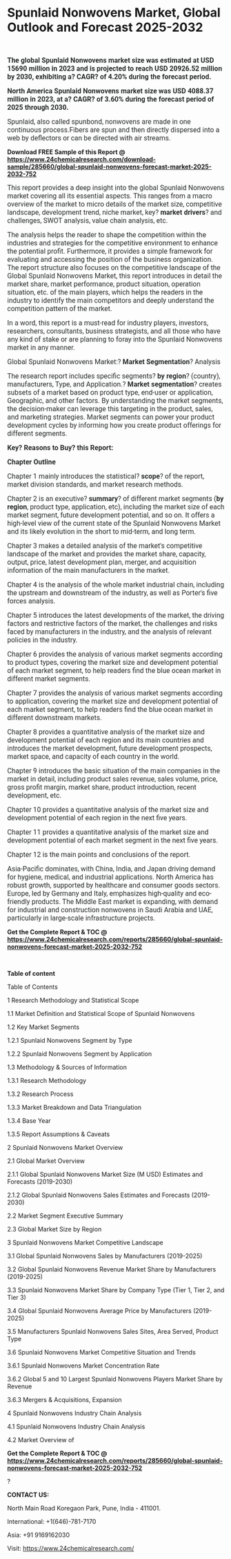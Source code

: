 <h1>Spunlaid Nonwovens Market, Global Outlook and Forecast 2025-2032</h1><br/><p><strong><span style="color:rgb(43, 45, 45); font-family:roboto,sans-serif; font-size:16px">The global Spunlaid Nonwovens market size was estimated at USD 15690 million in 2023 and is projected to reach USD 20926.52 million by 2030, exhibiting a? <strong>CAGR</strong>? of 4.20% during the forecast period.</span></strong></p>
 
 
 
 <p><strong><span style="color:rgb(43, 45, 45); font-family:roboto,sans-serif; font-size:16px">North America Spunlaid Nonwovens market size was USD 4088.37 million in 2023, at a? <strong>CAGR</strong>? of 3.60% during the forecast period of 2025 through 2030.</span></strong></p>
 
 
 
 <p><span style="color:rgb(43, 45, 45); font-family:roboto,sans-serif; font-size:16px">Spunlaid, also called spunbond, nonwovens are made in one continuous process.Fibers are spun and then directly dispersed into a web by deflectors or can be directed with air streams.</span></p>
 
 
 
 <div><b>Download FREE Sample of this Report @ <a href="https://www.24chemicalresearch.com/download-sample/285660/global-spunlaid-nonwovens-forecast-market-2025-2032-752">https://www.24chemicalresearch.com/download-sample/285660/global-spunlaid-nonwovens-forecast-market-2025-2032-752</a></b></div>
 
 
 
 <p><span style="color:rgb(43, 45, 45); font-family:roboto,sans-serif; font-size:16px">This report provides a deep insight into the global Spunlaid Nonwovens market covering all its essential aspects. This ranges from a macro overview of the market to micro details of the market size, competitive landscape, development trend, niche market, key? <strong>market drivers</strong>? and challenges, SWOT analysis, value chain analysis, etc.</span></p>
 
 
 
 <p><span style="color:rgb(43, 45, 45); font-family:roboto,sans-serif; font-size:16px">The analysis helps the reader to shape the competition within the industries and strategies for the competitive environment to enhance the potential profit. Furthermore, it provides a simple framework for evaluating and accessing the position of the business organization. The report structure also focuses on the competitive landscape of the Global Spunlaid Nonwovens Market, this report introduces in detail the market share, market performance, product situation, operation situation, etc. of the main players, which helps the readers in the industry to identify the main competitors and deeply understand the competition pattern of the market.</span></p>
 
 
 
 <p><span style="color:rgb(43, 45, 45); font-family:roboto,sans-serif; font-size:16px">In a word, this report is a must-read for industry players, investors, researchers, consultants, business strategists, and all those who have any kind of stake or are planning to foray into the Spunlaid Nonwovens market in any manner.</span></p>
 
 
 
 <p><span style="color:rgb(43, 45, 45); font-family:roboto,sans-serif; font-size:16px">Global Spunlaid Nonwovens Market:? <strong>Market Segmentation</strong>? Analysis</span></p>
 
 
 
 <p><span style="color:rgb(43, 45, 45); font-family:roboto,sans-serif; font-size:16px">The research report includes specific segments? <strong>by region</strong>? (country), manufacturers, Type, and Application.? <strong>Market segmentation</strong>? creates subsets of a market based on product type, end-user or application, Geographic, and other factors. By understanding the market segments, the decision-maker can leverage this targeting in the product, sales, and marketing strategies. Market segments can power your product development cycles by informing how you create product offerings for different segments.</span></p>
 
 
 
 <p><strong><span style="color:rgb(43, 45, 45); font-family:roboto,sans-serif; font-size:16px">Key? <strong>Reasons to Buy</strong>? this Report:</span></strong></p>
 
 
 
 <p><strong><span style="color:rgb(43, 45, 45); font-family:roboto,sans-serif; font-size:16px">Chapter Outline</span></strong></p>
 
 
 
 <p><span style="color:rgb(43, 45, 45); font-family:roboto,sans-serif; font-size:16px">Chapter 1 mainly introduces the statistical? <strong><strong>scope</strong></strong>? of the report, market division standards, and market research methods.</span></p>
 
 
 
 <p><span style="color:rgb(43, 45, 45); font-family:roboto,sans-serif; font-size:16px">Chapter 2 is an executive? <strong><strong>summary</strong></strong>? of different market segments (<strong>by region</strong>, product type, application, etc), including the market size of each market segment, future development potential, and so on. It offers a high-level view of the current state of the Spunlaid Nonwovens Market and its likely evolution in the short to mid-term, and long term.</span></p>
 
 
 
 <p><span style="color:rgb(43, 45, 45); font-family:roboto,sans-serif; font-size:16px">Chapter 3 makes a detailed analysis of the market&#39;s competitive landscape of the market and provides the market share, capacity, output, price, latest development plan, merger, and acquisition information of the main manufacturers in the market.</span></p>
 
 
 
 <p><span style="color:rgb(43, 45, 45); font-family:roboto,sans-serif; font-size:16px">Chapter 4 is the analysis of the whole market industrial chain, including the upstream and downstream of the industry, as well as Porter&#39;s five forces analysis.</span></p>
 
 
 
 <p><span style="color:rgb(43, 45, 45); font-family:roboto,sans-serif; font-size:16px">Chapter 5 introduces the latest developments of the market, the driving factors and restrictive factors of the market, the challenges and risks faced by manufacturers in the industry, and the analysis of relevant policies in the industry.</span></p>
 
 
 
 <p><span style="color:rgb(43, 45, 45); font-family:roboto,sans-serif; font-size:16px">Chapter 6 provides the analysis of various market segments according to product types, covering the market size and development potential of each market segment, to help readers find the blue ocean market in different market segments.</span></p>
 
 
 
 <p><span style="color:rgb(43, 45, 45); font-family:roboto,sans-serif; font-size:16px">Chapter 7 provides the analysis of various market segments according to application, covering the market size and development potential of each market segment, to help readers find the blue ocean market in different downstream markets.</span></p>
 
 
 
 <p><span style="color:rgb(43, 45, 45); font-family:roboto,sans-serif; font-size:16px">Chapter 8 provides a quantitative analysis of the market size and development potential of each region and its main countries and introduces the market development, future development prospects, market space, and capacity of each country in the world.</span></p>
 
 
 
 <p><span style="color:rgb(43, 45, 45); font-family:roboto,sans-serif; font-size:16px">Chapter 9 introduces the basic situation of the main companies in the market in detail, including product sales revenue, sales volume, price, gross profit margin, market share, product introduction, recent development, etc.</span></p>
 
 
 
 <p><span style="color:rgb(43, 45, 45); font-family:roboto,sans-serif; font-size:16px">Chapter 10 provides a quantitative analysis of the market size and development potential of each region in the next five years.</span></p>
 
 
 
 <p><span style="color:rgb(43, 45, 45); font-family:roboto,sans-serif; font-size:16px">Chapter 11 provides a quantitative analysis of the market size and development potential of each market segment in the next five years.</span></p>
 
 
 
 <p><span style="color:rgb(43, 45, 45); font-family:roboto,sans-serif; font-size:16px">Chapter 12 is the main points and conclusions of the report.</span></p>
 
 
 
 <p><span style="color:rgb(43, 45, 45); font-family:roboto,sans-serif; font-size:16px">Asia-Pacific dominates, with China, India, and Japan driving demand for hygiene, medical, and industrial applications. North America has robust growth, supported by healthcare and consumer goods sectors. Europe, led by Germany and Italy, emphasizes high-quality and eco-friendly products. The Middle East market is expanding, with demand for industrial and construction nonwovens in Saudi Arabia and UAE, particularly in large-scale infrastructure projects.</span></p>
 
 
 
 <div><b>Get the Complete Report & TOC @ <a href="https://www.24chemicalresearch.com/reports/285660/global-spunlaid-nonwovens-forecast-market-2025-2032-752">https://www.24chemicalresearch.com/reports/285660/global-spunlaid-nonwovens-forecast-market-2025-2032-752</a></b></div>
 
 
 
 <p><br />
 
 <b>Table of content</b></p>
 
 
 
 <p>Table of Contents<br />
 
 1 Research Methodology and Statistical Scope<br />
 
 1.1 Market Definition and Statistical Scope of Spunlaid Nonwovens<br />
 
 1.2 Key Market Segments<br />
 
 1.2.1 Spunlaid Nonwovens Segment by Type<br />
 
 1.2.2 Spunlaid Nonwovens Segment by Application<br />
 
 1.3 Methodology & Sources of Information<br />
 
 1.3.1 Research Methodology<br />
 
 1.3.2 Research Process<br />
 
 1.3.3 Market Breakdown and Data Triangulation<br />
 
 1.3.4 Base Year<br />
 
 1.3.5 Report Assumptions & Caveats<br />
 
 2 Spunlaid Nonwovens Market Overview<br />
 
 2.1 Global Market Overview<br />
 
 2.1.1 Global Spunlaid Nonwovens Market Size (M USD) Estimates and Forecasts (2019-2030)<br />
 
 2.1.2 Global Spunlaid Nonwovens Sales Estimates and Forecasts (2019-2030)<br />
 
 2.2 Market Segment Executive Summary<br />
 
 2.3 Global Market Size by Region<br />
 
 3 Spunlaid Nonwovens Market Competitive Landscape<br />
 
 3.1 Global Spunlaid Nonwovens Sales by Manufacturers (2019-2025)<br />
 
 3.2 Global Spunlaid Nonwovens Revenue Market Share by Manufacturers (2019-2025)<br />
 
 3.3 Spunlaid Nonwovens Market Share by Company Type (Tier 1, Tier 2, and Tier 3)<br />
 
 3.4 Global Spunlaid Nonwovens Average Price by Manufacturers (2019-2025)<br />
 
 3.5 Manufacturers Spunlaid Nonwovens Sales Sites, Area Served, Product Type<br />
 
 3.6 Spunlaid Nonwovens Market Competitive Situation and Trends<br />
 
 3.6.1 Spunlaid Nonwovens Market Concentration Rate<br />
 
 3.6.2 Global 5 and 10 Largest Spunlaid Nonwovens Players Market Share by Revenue<br />
 
 3.6.3 Mergers & Acquisitions, Expansion<br />
 
 4 Spunlaid Nonwovens Industry Chain Analysis<br />
 
 4.1 Spunlaid Nonwovens Industry Chain Analysis<br />
 
 4.2 Market Overview of</p>
 
 
 
 <div><b>Get the Complete Report & TOC @ <a href="https://www.24chemicalresearch.com/reports/285660/global-spunlaid-nonwovens-forecast-market-2025-2032-752">https://www.24chemicalresearch.com/reports/285660/global-spunlaid-nonwovens-forecast-market-2025-2032-752</a></b></div>
 
 
 
 <p>? </p>
 
 
 
 <p><b>CONTACT US:</b><br />
 
 North Main Road Koregaon Park, Pune, India - 411001.<br />
 
 International: +1(646)-781-7170<br />
 
 Asia: +91 9169162030<br />
 
 Visit: <a href="https://www.24chemicalresearch.com/">https://www.24chemicalresearch.com/</a></p>